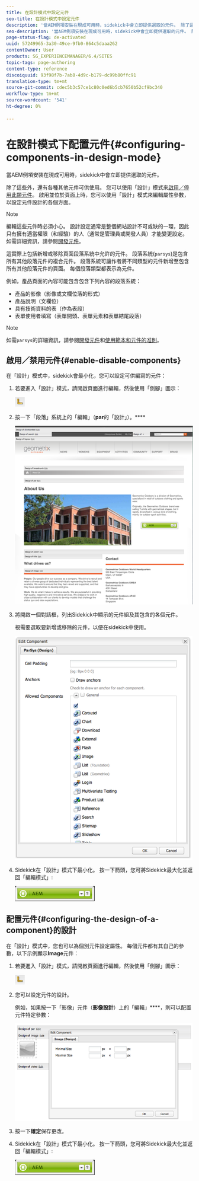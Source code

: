 ```yaml
---
title: 在設計模式中設定元件
seo-title: 在設計模式中設定元件
description: '當AEM例項安裝在現成可用時，sidekick中會立即提供選取的元件。 除了這些外，還有各種其他元件可供使用。 您可以使用「設計」模式來啟用／停用此類元件。 '
seo-description: '當AEM例項安裝在現成可用時，sidekick中會立即提供選取的元件。 除了這些外，還有各種其他元件可供使用。 您可以使用「設計」模式來啟用／停用此類元件。 '
page-status-flag: de-activated
uuid: 57249965-3a30-49ce-9fb0-864c5daaa262
contentOwner: User
products: SG_EXPERIENCEMANAGER/6.4/SITES
topic-tags: page-authoring
content-type: reference
discoiquuid: 93f98f7b-7ab8-4d9c-b179-dc99b80ffc91
translation-type: tm+mt
source-git-commit: cdec5b3c57ce1c80c0ed6b5cb7650b52cf9bc340
workflow-type: tm+mt
source-wordcount: '541'
ht-degree: 0%

---
```



# 在設計模式下配置元件{#configuring-components-in-design-mode}

當AEM例項安裝在現成可用時，sidekick中會立即提供選取的元件。

除了這些外，還有各種其他元件可供使用。 您可以使用「設計」模式來[啟用／停用此類元件](#enabledisablecomponentsusingdesignmode)。 啟用並位於頁面上時，您可以使用「設計」模式來編輯屬性參數，以設定元件設計的各個方面。[](#configuringcomponentsusingdesignmode)

>[!NOTE]
>
>編輯這些元件時必須小心。 設計設定通常是整個網站設計不可或缺的一環，因此只有擁有適當權限（和經驗）的人（通常是管理員或開發人員）才能變更設定。 如需詳細資訊，請參閱[開發元件](/help/sites-developing/components.md)。

這實際上包括新增或移除頁面段落系統中允許的元件。 段落系統(`parsys`)是包含所有其他段落元件的複合元件。 段落系統可讓作者將不同類型的元件新增至包含所有其他段落元件的頁面。 每個段落類型都表示為元件。

例如，產品頁面的內容可能包含包含下列內容的段落系統：

* 產品的影像（影像或文欄位落的形式）
* 產品說明（文欄位）
* 具有技術資料的表（作為表段）
* 表單使用者填寫（表單開頭、表單元素和表單結尾段落）

>[!NOTE]
>
>如需`parsys`的詳細資訊，請參閱[開發元件](/help/sites-developing/components.md#paragraphsystem)和[使用範本和元件的准則](/help/sites-developing/dev-guidelines-bestpractices.md#guidelines-for-using-templates-and-components)。

## 啟用／禁用元件{#enable-disable-components}

在「設計」模式中，sidekick會最小化，您可以設定可供編寫的元件：

1. 若要進入「設計」模式，請開啟頁面進行編輯，然後使用「側腳」圖示：

   ![](do-not-localize/chlimage_1.png)

1. 按一下「段落」系統上的「編輯」（**par**&#x200B;的「設計」）。****

   ![screen_shot_2012-02-08at102726am](assets/screen_shot_2012-02-08at102726am.png)

1. 將開啟一個對話框，列出Sidekick中顯示的元件組及其包含的各個元件。

   視需要選取要新增或移除的元件，以便在sidekick中使用。

   ![screen_shot_2012-02-08at103407am](assets/screen_shot_2012-02-08at103407am.png)

1. Sidekick在「設計」模式下最小化。 按一下箭頭，您可將Sidekick最大化並返回「編輯模式」:

   ![](do-not-localize/sidekick-collapsed.png)

## 配置元件{#configuring-the-design-of-a-component}的設計

在「設計」模式中，您也可以為個別元件設定屬性。 每個元件都有其自己的參數，以下示例顯示&#x200B;**Image**&#x200B;元件：

1. 若要進入「設計」模式，請開啟頁面進行編輯，然後使用「側腳」圖示：

   ![](do-not-localize/chlimage_1-1.png)

1. 您可以設定元件的設計。

   例如，如果按一下「影像」元件（**影像設計**）上的「編輯」****，則可以配置元件特定參數：

   ![chlimage_1-12](assets/chlimage_1-12.png)

1. 按一下&#x200B;**確定**&#x200B;保存更改。

1. Sidekick在「設計」模式下最小化。 按一下箭頭，您可將Sidekick最大化並返回「編輯模式」:

   ![](do-not-localize/sidekick-collapsed-1.png)

